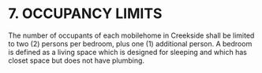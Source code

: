 # 7. OCCUPANCY LIMITS
The number of occupants of each mobilehome in Creekside shall be limited to two (2)
persons per bedroom, plus one (1) additional person. A bedroom is defined as a living
space which is designed for sleeping and which has closet space but does not have
plumbing.

